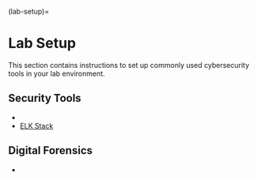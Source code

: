 (lab-setup)=
# Lab Setup

This section contains instructions to set up commonly used cybersecurity tools in your lab environment.

## Security Tools

* [](openvas-labsetup)
* [ELK Stack]()

## Digital Forensics

* [](pylingual)